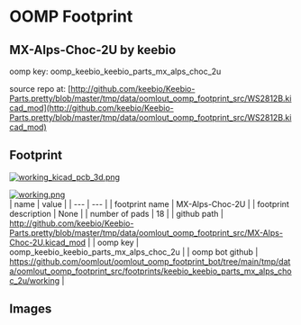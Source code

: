 # OOMP Footprint  
## MX-Alps-Choc-2U  by keebio  
  
oomp key: oomp_keebio_keebio_parts_mx_alps_choc_2u  
  
source repo at: [http://github.com/keebio/Keebio-Parts.pretty/blob/master/tmp/data/oomlout_oomp_footprint_src/WS2812B.kicad_mod](http://github.com/keebio/Keebio-Parts.pretty/blob/master/tmp/data/oomlout_oomp_footprint_src/WS2812B.kicad_mod)  
## Footprint  
  
[![working_kicad_pcb_3d.png](working_kicad_pcb_3d_600.png)](working_kicad_pcb_3d.png)  
  
[![working.png](working_600.png)](working.png)  
| name | value | 
| --- | --- | 
| footprint name | MX-Alps-Choc-2U | 
| footprint description | None | 
| number of pads | 18 | 
| github path | http://github.com/keebio/Keebio-Parts.pretty/blob/master/tmp/data/oomlout_oomp_footprint_src/MX-Alps-Choc-2U.kicad_mod | 
| oomp key | oomp_keebio_keebio_parts_mx_alps_choc_2u | 
| oomp bot github | https://github.com/oomlout/oomlout_oomp_footprint_bot/tree/main/tmp/data/oomlout_oomp_footprint_src/footprints/keebio_keebio_parts_mx_alps_choc_2u/working | 
## Images  
